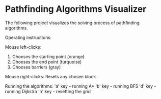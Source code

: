 # Pathfinding Algorithms Visualizer

The following project visualizes the solving process of pathfinding algorithms.

Operating instructions:

Mouse left-clicks:
1. Chooses the starting point (orange)
2. Chooses the end point (turquoise)
3. Chooses barriers (gray)

Mouse right-clicks:
Resets any chosen block

Running the algorithms:
'a' key - running A*
'b' key - running BFS
'd' key - running Dijkstra 
'n' key - resetting the grid

